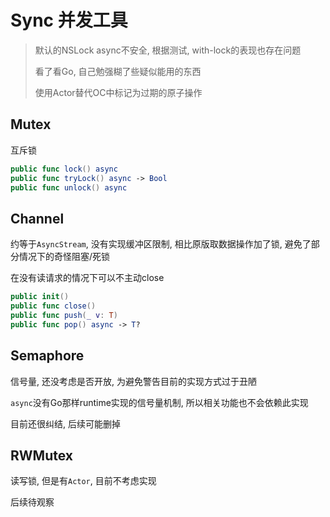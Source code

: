 # Sync 并发工具

> 默认的NSLock async不安全, 根据测试, with-lock的表现也存在问题
>
> 看了看Go, 自己勉强糊了些疑似能用的东西
>
> 使用Actor替代OC中标记为过期的原子操作



## Mutex

互斥锁

```swift
public func lock() async
public func tryLock() async -> Bool
public func unlock() async
```



## Channel

约等于`AsyncStream`, 没有实现缓冲区限制, 相比原版取数据操作加了锁, 避免了部分情况下的奇怪阻塞/死锁

在没有读请求的情况下可以不主动close

```swift
public init()
public func close()
public func push(_ v: T)
public func pop() async -> T?
```



## Semaphore

信号量, 还没考虑是否开放, 为避免警告目前的实现方式过于丑陋

`async`没有Go那样runtime实现的信号量机制, 所以相关功能也不会依赖此实现

目前还很纠结, 后续可能删掉



## RWMutex

读写锁, 但是有`Actor`, 目前不考虑实现

后续待观察

